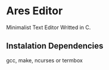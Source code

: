 # Ares Editor

Minimalist Text Editor Writted in C.

## Instalation Dependencies

gcc, make, ncurses or termbox
